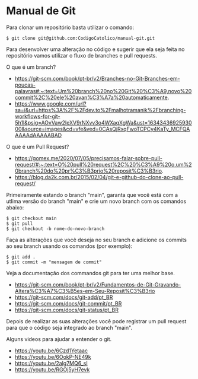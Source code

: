 # Manual de Git

Para clonar um repositório basta utilizar o comando:

```
$ git clone git@github.com:CodigoCatolico/manual-git.git
```

Para desenvolver uma alteração no código e sugerir que ela seja feita no repositório vamos utilizar o fluxo de branches e pull requests.

O que é um branch?
- https://git-scm.com/book/pt-br/v2/Branches-no-Git-Branches-em-poucas-palavras#:~:text=Um%20branch%20no%20Git%20%C3%A9,novo%20commit%2C%20ele%20avan%C3%A7a%20automaticamente.
- https://www.google.com/url?sa=i&url=https%3A%2F%2Fdev.to%2Fmalhotramanik%2Fbranching-workflows-for-git-5h1l&psig=AOvVaw2IeXV9rNXvv3o4WXaqXgWa&ust=1634343692593000&source=images&cd=vfe&ved=0CAsQjRxqFwoTCPCy4KaTy_MCFQAAAAAdAAAAABAD

O que é um Pull Request?
- https://gomex.me/2020/07/05/precisamos-falar-sobre-pull-request/#:~:text=O%20pull%20request%2C%20%C3%A9%20o,um%20branch%20do%20pr%C3%B3prio%20reposit%C3%B3rio.
- https://blog.da2k.com.br/2015/02/04/git-e-github-do-clone-ao-pull-request/

Primeiramente estando o branch "main", garanta que você está com a utlima versão do branch "main" e crie um novo branch com os comandos abaixo:

```
$ git checkout main
$ git pull
$ git checkout -b nome-do-novo-branch
```

Faça as alterações que você deseja no seu branch e adicione os commits ao seu branch usando os comandos (por exemplo):

```
$ git add .
$ git commit -m "mensagem de commit"
```

Veja a documentação dos commandos git para ter uma melhor base.
- https://git-scm.com/book/pt-br/v2/Fundamentos-de-Git-Gravando-Altera%C3%A7%C3%B5es-em-Seu-Reposit%C3%B3rio
- https://git-scm.com/docs/git-add/pt_BR
- https://git-scm.com/docs/git-commit/pt_BR
- https://git-scm.com/docs/git-status/pt_BR

Depois de realizar as suas alterações você pode registrar um pull request para que o código seja integrado ao branch "main".

Alguns videos para ajudar a entender o git.

- https://youtu.be/6Czd1Yetaac
- https://youtu.be/6OokP-NE49k
- https://youtu.be/2alg7MQ6_sI
- https://youtu.be/RGOj5yH7evk
